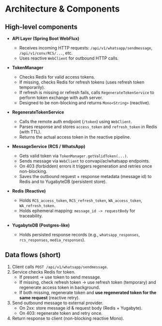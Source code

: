 # Architecture & Components

## High-level components
- **API Layer (Spring Boot WebFlux)**  
  - Receives incoming HTTP requests: `/api/v1/whatsapp/sendmessage`, `/api/v1/conv/RCS/...`, etc.
  - Uses reactive `WebClient` for outbound HTTP calls.

- **TokenManager**  
  - Checks Redis for valid access tokens.
  - If missing, checks Redis for refresh tokens (uses refresh token temporarily).
  - If refresh is missing or refresh fails, calls `RegenerateTokenService` to perform token exchange with auth server.
  - Designed to be non-blocking and returns `Mono<String>` (reactive).

- **RegenerateTokenService**  
  - Calls the remote auth endpoint (`/token`) using `WebClient`.
  - Parses response and stores `access_token` and `refresh_token` in Redis (with TTL).
  - Returns the actual access token in the reactive pipeline.

- **MessageService (RCS / WhatsApp)**  
  - Gets valid token via `TokenManager.getValidToken(...)`.
  - Sends message via `WebClient` to convapi/aclwhatsapp endpoints.
  - On 403 (forbidden) errors it triggers regeneration and retries once non-blocking.
  - Saves the outbound request + response metadata (message id) to Redis and to YugabyteDB (persistent store).

- **Redis (Reactive)**  
  - Holds `RCS_access_token`, `RCS_refresh_token`, `WA_access_token`, `WA_refresh_token`.
  - Holds ephemeral mapping: `message_id -> requestBody` for traceability.

- **YugabyteDB (Postgres-like)**  
  - Holds persisted response records (e.g., `whatsapp_responses`, `rcs_responses`, `media_responses`).

## Data flows (short)
1. Client calls `POST /api/v1/whatsapp/sendmessage`.
2. Service checks Redis for token.
   - If present → use token to send message.
   - If missing, check refresh token → use refresh token (temporary) and regenerate access token in background.
   - If both missing, regenerate token and **use regenerated token for the same request** (reactive retry).
3. Send outbound message to external provider.
   - On 2xx: store message id & request body (Redis + Yugabyte).
   - On 403: regenerate token and retry once.
4. Return response to client (non-blocking reactive Mono).
